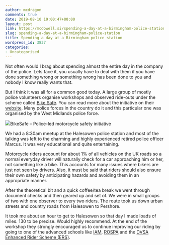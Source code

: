 ```yaml
---
author: mcdragon
comments: true
date: 2019-08-10 19:00:47+00:00
layout: post
link: https://mcdowell.si/spending-a-day-at-a-birmingham-police-station-3837.html
slug: spending-a-day-at-a-birmingham-police-station
title: Spending a day at a Birmingham police station
wordpress_id: 3837
categories:
- Uncategorised
---
```





Not often would I brag about spending almost the entire day in the company of the police. Lets face it, you usually have to deal with them if you have done something wrong or something wrong has been done to you and nobody I know really wants that.







But I think it was all for a common good today. A large group of mostly police volunteers organise workshops and observed ride-outs under the scheme called [Bike Safe](https://bikesafe.co.uk/). You can read more about the initiative on their [website](https://bikesafe.co.uk/about/). Many police forces in the country do it and this particular one was organised by the West Midlands police force.







![](https://mcdowell.si/wp-content/uploads/2019/08/BikeSafe-National-Police-Motorcycle-Safety-Initiative.png)BikeSafe – Police-led motorcycle safety initiative







We had a 8:30am meetup at the Halesowen police station and most of the talking was left to the charming and highly experienced retired police officer Marcus. It was very educational and quite entertaining.







Motorcycle riders account for about 1% of all vehicles on the UK roads so a normal everyday driver will naturally check for a car approaching him or her, not something like a bike. This accounts for many issues where bikers are just not seen by drivers. Also, it must be said that riders should also ensure their own safety by anticipating hazards and avoiding them in an appropriate manner. 







After the theoretical bit and a quick coffee/tea break we went through document checks and then geared up and set of. We were in small groups of two with one observer to every two riders. The route took us down urban streets and country roads from Halesowen to Pershore. 







It took me about an hour to get to Halesowen so that day I made loads of miles. 130 to be precise. Would highly recommend. At the end of the workshop they strongly encouraged us to continue improving our riding by going to one of the advanced schools like [IAM](https://www.iamroadsmart.com/), [ROSPA](https://www.rospa.com/) and the [DVSA Enhanced Rider Scheme (ERS)](https://www.gov.uk/enhanced-rider-scheme). 



